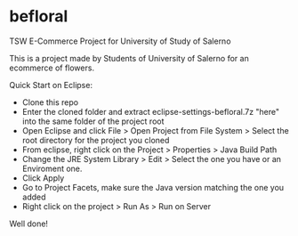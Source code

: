 # befloral
TSW E-Commerce Project for University of Study of Salerno

This is a project made by Students of University of Salerno for an ecommerce of flowers.

Quick Start on Eclipse:
- Clone this repo
- Enter the cloned folder and extract eclipse-settings-befloral.7z "here" into the same folder of the project root
- Open Eclipse and click File > Open Project from File System > Select the root directory for the project you cloned
- From eclipse, right click on the Project > Properties > Java Build Path
- Change the JRE System Library > Edit > Select the one you have or an Enviroment one.
- Click Apply
- Go to Project Facets, make sure the Java version matching the one you added
- Right click on the project > Run As > Run on Server

Well done!
